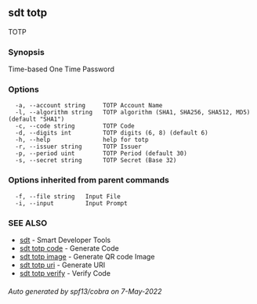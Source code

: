 ## sdt totp

TOTP

### Synopsis

Time-based One Time Password

### Options

```
  -a, --account string     TOTP Account Name
  -l, --algorithm string   TOTP algorithm (SHA1, SHA256, SHA512, MD5) (default "SHA1")
  -c, --code string        TOTP Code
  -d, --digits int         TOTP digits (6, 8) (default 6)
  -h, --help               help for totp
  -r, --issuer string      TOTP Issuer
  -p, --period uint        TOTP Period (default 30)
  -s, --secret string      TOTP Secret (Base 32)
```

### Options inherited from parent commands

```
  -f, --file string   Input File
  -i, --input         Input Prompt
```

### SEE ALSO

* [sdt](sdt.md)	 - Smart Developer Tools
* [sdt totp code](sdt_totp_code.md)	 - Generate Code
* [sdt totp image](sdt_totp_image.md)	 - Generate QR code Image
* [sdt totp uri](sdt_totp_uri.md)	 - Generate URI
* [sdt totp verify](sdt_totp_verify.md)	 - Verify Code

###### Auto generated by spf13/cobra on 7-May-2022
